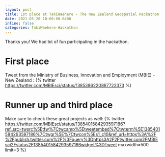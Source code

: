 ```yaml
---
layout: post
title: 1st place at TakiWaehere - The New Zealand Geospatial Hackathon - Team the AUNTS
date: 2021-05-20 10:00:00-0400
inline: false
categories: TakiWaehere-Hackathon
---
```


Thanks you! We had lot of fun participating in the hackathon.

# First place
Tweet from the Ministry of Business, Innovation and Employment (MBIE) - New Zealand :
{% twitter https://twitter.com/MBIEsci/status/1385386220897722373 %}

# Runner up and third place
Make sure to check these great projects as well:
{% twitter https://twitter.com/MBIEsci/status/1385401584293597186?ref_src=twsrc%5Etfw%7Ctwcamp%5Etweetembed%7Ctwterm%5E1385401584293597186%7Ctwgr%5E%7Ctwcon%5Es1_c10&ref_url=https%3A%2F%2Fpublish.twitter.com%2F%3Fquery%3Dhttps3A2F2Ftwitter.com2FMBIEsci2Fstatus2F1385401584293597186widget%3DTweet maxwidth=500 limit=3 %}
